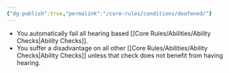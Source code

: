 ```yaml
---
{"dg-publish":true,"permalink":"/core-rules/conditions/deafened/"}
---
```


- You automatically fail all hearing based [[Core Rules/Abilities/Ability Checks\|Ability Checks]].
- You suffer a disadvantage on all other [[Core Rules/Abilities/Ability Checks\|Ability Checks]] unless that check does not benefit from having hearing.
